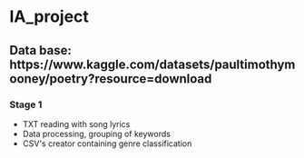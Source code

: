 # IA_project

<h2>Data base: https://www.kaggle.com/datasets/paultimothymooney/poetry?resource=download</h2>


<h3>Stage 1</h3>
<ul>
  <li>TXT reading with song lyrics</li>
  <li>Data processing, grouping of keywords</li>
  <li>CSV's creator containing genre classification</li>
</ul>
